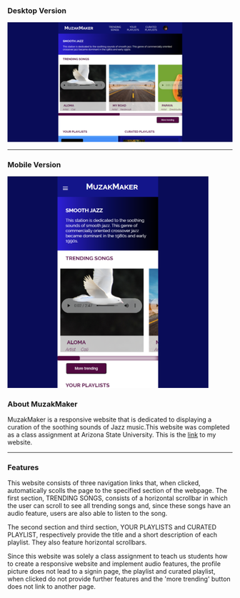 <h3>Desktop Version</h3>
<img src="/streaming-media-web.png" alt="Desktop version of MuzakMaker">
<hr>
<h3>Mobile Version</h3>
<img src="/streaming-media-mobile.png" alt="Mobile version of MuzakMaker" width="450px">

<h3>About MuzakMaker</h3>
<p> MuzakMaker is a responsive website that is dedicated to displaying a curation of the soothing sounds of Jazz music.This website was completed as a class assignment at Arizona State University. This is the <a href= "https://thiggin7.github.io/streamingmedia/">link</a> to my website.</p>
<hr></hr>

<h3>Features</h3>

<p>This website consists of three navigation links that, when clicked, automatically scolls the page to the specified section of the webpage. The first section, TRENDING SONGS, consists of a horizontal scrollbar in which the user can scroll to see all trending songs and, since these songs have an audio feature, users are also able to listen to the song.</p>

<p>The second section and third section, YOUR PLAYLISTS and CURATED PLAYLIST, respectively provide the title and a short description of each playlist. They also feature horizontal scrollbars.</p>
 
 <p>Since this website was solely a class assignment to teach us students how to create a responsive website and implement audio features, the profile picture does not lead to a signin page, the playlist and curated playlist, when clicked do not provide further features and the 'more trending' button does not link to another page.</p>

